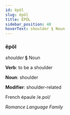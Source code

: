 ```yaml
---
id: ëpöl
slug: ëpöl
title: ËPÖL
sidebar_position: 48
hoverText: shoulder § Noun
---
```


### ëpöl

*shoulder* **§** Noun

**Verb**: to be a shoulder

**Noun**: shoulder

**Modifier**: shoulder-related

French épaule /e.pol/

*Romance Language Family*